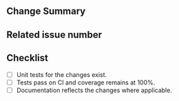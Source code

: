 <!-- Thank you for your contribution! -->
<!-- Unless your change is trivial, please create an issue to discuss the change before creating a PR -->
<!-- See https://lyz-code.github.io/autoimport/contributing for help on Contributing -->

## Change Summary

<!-- Please give a short summary of the changes. -->

## Related issue number

<!-- Are there any issues opened that will be resolved by merging this change? -->

## Checklist

* [ ] Unit tests for the changes exist.
* [ ] Tests pass on CI and coverage remains at 100%.
* [ ] Documentation reflects the changes where applicable.
